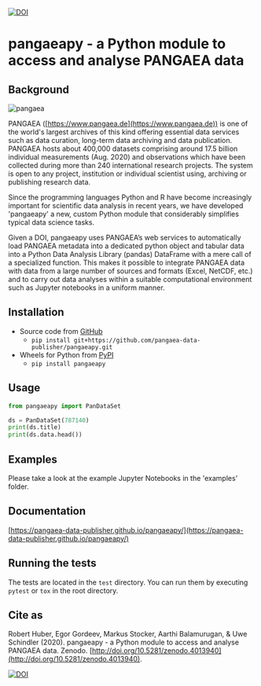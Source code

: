 [![DOI](https://zenodo.org/badge/DOI/10.5281/zenodo.4013941.svg)](https://doi.org/10.5281/zenodo.4013941)

# pangaeapy - a Python module to access and analyse PANGAEA data

## Background

![pangaea](https://pangaea.de/assets/v.0163d8ce3a8d13294b065fcbdc04aebc/layout-images/pangaea-logo.png)

PANGAEA ([https://www.pangaea.de](https://www.pangaea.de)) is one of the world's largest archives of this kind offering essential data services such as data curation, long-term data archiving and data publication. PANGAEA hosts about 400,000 datasets comprising around 17.5 billion individual measurements (Aug. 2020) and observations which have been collected during more than 240 international research projects. The system is open to any project, institution or individual scientist using, archiving or publishing research data.

Since the programming languages Python and R have become increasingly important for scientific data analysis in recent years, we have developed 'pangaeapy'  a new, custom Python module that considerably simplifies typical data science tasks.

Given a DOI, pangaeapy uses PANGAEA’s web services to automatically load PANGAEA metadata into a dedicated python object and tabular data into a Python Data Analysis Library (pandas) DataFrame with a mere call of a specialized function. This makes it possible to integrate PANGAEA data with data from a large number of sources and formats (Excel, NetCDF, etc.) and to carry out data analyses within a suitable computational environment such as Jupyter notebooks in a uniform manner.

## Installation

* Source code from [GitHub](https://github.com/pangaea-data-publisher/pangaeapy)
    * `pip install git+https://github.com/pangaea-data-publisher/pangaeapy.git`
* Wheels for Python from [PyPI](https://pypi.org/project/pangaeapy/)
    * `pip install pangaeapy`

## Usage

```python
from pangaeapy import PanDataSet

ds = PanDataSet(787140)
print(ds.title)
print(ds.data.head())
```

## Examples
Please take a look at the example Jupyter Notebooks in the 'examples' folder.

## Documentation

[https://pangaea-data-publisher.github.io/pangaeapy/](https://pangaea-data-publisher.github.io/pangaeapy/)

## Running the tests

The tests are located in the `test` directory. You can run them by executing
`pytest` or `tox` in the root directory.

## Cite as
Robert Huber, Egor Gordeev, Markus Stocker, Aarthi Balamurugan, & Uwe Schindler (2020). pangaeapy - a Python module to access and analyse PANGAEA data. Zenodo. [http://doi.org/10.5281/zenodo.4013940](http://doi.org/10.5281/zenodo.4013940).

[![DOI](https://zenodo.org/badge/DOI/10.5281/zenodo.4013940.svg)](https://doi.org/10.5281/zenodo.4013940)
